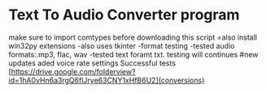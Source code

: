 # Text To Audio Converter program

make sure to import comtypes before downloading this script
=also install win32py extensions
-also uses tkinter
-format testing
-tested audio formats:.mp3, flac, wav
-tested text foramt txt. testing will continues
#new updates
aded voice rate settings
Successful tests
[https://drive.google.com/folderview?id=1hA0vHn6a3rgQ6flJrye63CNY1xHfB6U2](conversions)
